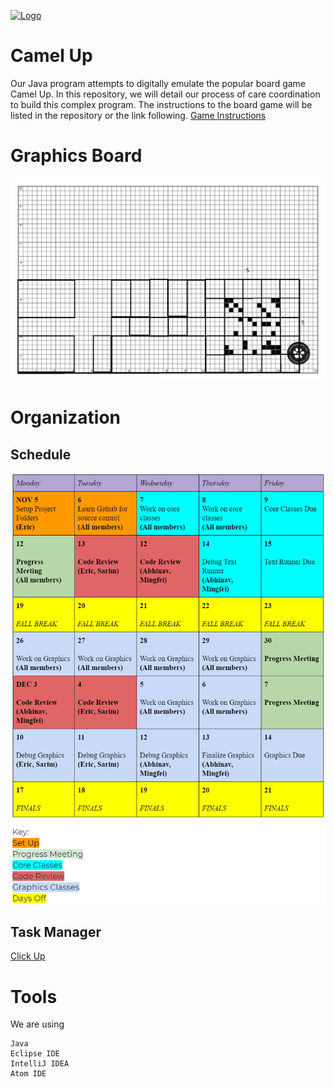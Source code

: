 [![Logo](https://cdn.discordapp.com/attachments/513430601106325507/513922147798876170/unknown.png)](https://discordapp.com/)

# Camel Up

Our Java program attempts to digitally emulate the popular board game Camel Up. In this repository, we will detail our process of care coordination to build this complex program. The instructions to the board game will be listed in the repository or the link following.
[Game Instructions](https://www.fgbradleys.com/rules/rules2/CamelUp-rules.pdf)

# Graphics Board

![Board](info/board.png)

# Organization

## Schedule

![Schedule](info/Schedule.PNG)

## Task Manager

[Click Up](https://app.clickup.com/)

# Tools

We are using

```
Java
Eclipse IDE
IntelliJ IDEA
Atom IDE
```
